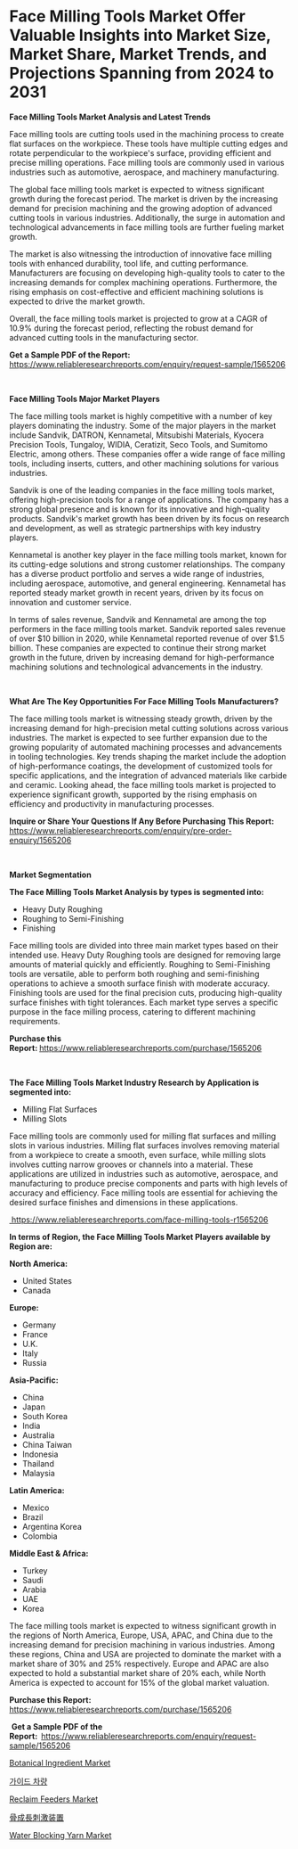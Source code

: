 <p><h1>Face Milling Tools Market Offer Valuable Insights into Market Size, Market Share, Market Trends, and Projections Spanning from 2024 to 2031</h1></p><p><strong>Face Milling Tools Market Analysis and Latest Trends</strong></p>
<p><p>Face milling tools are cutting tools used in the machining process to create flat surfaces on the workpiece. These tools have multiple cutting edges and rotate perpendicular to the workpiece's surface, providing efficient and precise milling operations. Face milling tools are commonly used in various industries such as automotive, aerospace, and machinery manufacturing.</p><p>The global face milling tools market is expected to witness significant growth during the forecast period. The market is driven by the increasing demand for precision machining and the growing adoption of advanced cutting tools in various industries. Additionally, the surge in automation and technological advancements in face milling tools are further fueling market growth.</p><p>The market is also witnessing the introduction of innovative face milling tools with enhanced durability, tool life, and cutting performance. Manufacturers are focusing on developing high-quality tools to cater to the increasing demands for complex machining operations. Furthermore, the rising emphasis on cost-effective and efficient machining solutions is expected to drive the market growth.</p><p>Overall, the face milling tools market is projected to grow at a CAGR of 10.9% during the forecast period, reflecting the robust demand for advanced cutting tools in the manufacturing sector.</p></p>
<p><strong>Get a Sample PDF of the Report:&nbsp;</strong> <a href="https://www.reliableresearchreports.com/enquiry/request-sample/1565206">https://www.reliableresearchreports.com/enquiry/request-sample/1565206</a></p>
<p>&nbsp;</p>
<p><strong>Face Milling Tools Major Market Players</strong></p>
<p><p>The face milling tools market is highly competitive with a number of key players dominating the industry. Some of the major players in the market include Sandvik, DATRON, Kennametal, Mitsubishi Materials, Kyocera Precision Tools, Tungaloy, WIDIA, Ceratizit, Seco Tools, and Sumitomo Electric, among others. These companies offer a wide range of face milling tools, including inserts, cutters, and other machining solutions for various industries.</p><p>Sandvik is one of the leading companies in the face milling tools market, offering high-precision tools for a range of applications. The company has a strong global presence and is known for its innovative and high-quality products. Sandvik's market growth has been driven by its focus on research and development, as well as strategic partnerships with key industry players.</p><p>Kennametal is another key player in the face milling tools market, known for its cutting-edge solutions and strong customer relationships. The company has a diverse product portfolio and serves a wide range of industries, including aerospace, automotive, and general engineering. Kennametal has reported steady market growth in recent years, driven by its focus on innovation and customer service.</p><p>In terms of sales revenue, Sandvik and Kennametal are among the top performers in the face milling tools market. Sandvik reported sales revenue of over $10 billion in 2020, while Kennametal reported revenue of over $1.5 billion. These companies are expected to continue their strong market growth in the future, driven by increasing demand for high-performance machining solutions and technological advancements in the industry.</p></p>
<p>&nbsp;</p>
<p><strong>What Are The Key Opportunities For Face Milling Tools Manufacturers?</strong></p>
<p><p>The face milling tools market is witnessing steady growth, driven by the increasing demand for high-precision metal cutting solutions across various industries. The market is expected to see further expansion due to the growing popularity of automated machining processes and advancements in tooling technologies. Key trends shaping the market include the adoption of high-performance coatings, the development of customized tools for specific applications, and the integration of advanced materials like carbide and ceramic. Looking ahead, the face milling tools market is projected to experience significant growth, supported by the rising emphasis on efficiency and productivity in manufacturing processes.</p></p>
<p><strong>Inquire or Share Your Questions If Any Before Purchasing This Report:</strong> <a href="https://www.reliableresearchreports.com/enquiry/pre-order-enquiry/1565206">https://www.reliableresearchreports.com/enquiry/pre-order-enquiry/1565206</a></p>
<p>&nbsp;</p>
<p><strong>Market Segmentation</strong></p>
<p><strong>The Face Milling Tools Market Analysis by types is segmented into:</strong></p>
<p><ul><li>Heavy Duty Roughing</li><li>Roughing to Semi-Finishing</li><li>Finishing</li></ul></p>
<p><p>Face milling tools are divided into three main market types based on their intended use. Heavy Duty Roughing tools are designed for removing large amounts of material quickly and efficiently. Roughing to Semi-Finishing tools are versatile, able to perform both roughing and semi-finishing operations to achieve a smooth surface finish with moderate accuracy. Finishing tools are used for the final precision cuts, producing high-quality surface finishes with tight tolerances. Each market type serves a specific purpose in the face milling process, catering to different machining requirements.</p></p>
<p><strong>Purchase this Report:&nbsp;</strong><a href="https://www.reliableresearchreports.com/purchase/1565206">https://www.reliableresearchreports.com/purchase/1565206</a></p>
<p>&nbsp;</p>
<p><strong>The Face Milling Tools Market Industry Research by Application is segmented into:</strong></p>
<p><ul><li>Milling Flat Surfaces</li><li>Milling Slots</li></ul></p>
<p><p>Face milling tools are commonly used for milling flat surfaces and milling slots in various industries. Milling flat surfaces involves removing material from a workpiece to create a smooth, even surface, while milling slots involves cutting narrow grooves or channels into a material. These applications are utilized in industries such as automotive, aerospace, and manufacturing to produce precise components and parts with high levels of accuracy and efficiency. Face milling tools are essential for achieving the desired surface finishes and dimensions in these applications.</p></p>
<p><a href="https://www.reliableresearchreports.com/face-milling-tools-r1565206">&nbsp;https://www.reliableresearchreports.com/face-milling-tools-r1565206</a></p>
<p><strong>In terms of Region, the Face Milling Tools Market Players available by Region are:</strong></p>
<p>
    <p> <strong> North America: </strong>
        <ul>
            <li>United States</li>
            <li>Canada</li>
        </ul>
        </p> 
    <p> <strong> Europe: </strong>
        <ul>
            <li>Germany</li>
            <li>France</li>
            <li>U.K.</li>
            <li>Italy</li>
            <li>Russia</li>
        </ul>
        </p> 
    <p> <strong> Asia-Pacific: </strong>
        <ul>
            <li>China</li>
            <li>Japan</li>
            <li>South Korea</li>
            <li>India</li>
            <li>Australia</li>
            <li>China Taiwan</li>
            <li>Indonesia</li>
            <li>Thailand</li>
            <li>Malaysia</li>
        </ul>
        </p> 
    <p> <strong> Latin America: </strong>
        <ul>
            <li>Mexico</li>
            <li>Brazil</li>
            <li>Argentina Korea</li>
            <li>Colombia</li>
        </ul>
        </p> 
    <p> <strong> Middle East & Africa: </strong>
        <ul>
            <li>Turkey</li>
            <li>Saudi</li>
            <li>Arabia</li>
            <li>UAE</li>
            <li>Korea</li>
        </ul>
    </p>
    </p>
<p><p>The face milling tools market is expected to witness significant growth in the regions of North America, Europe, USA, APAC, and China due to the increasing demand for precision machining in various industries. Among these regions, China and USA are projected to dominate the market with a market share of 30% and 25% respectively. Europe and APAC are also expected to hold a substantial market share of 20% each, while North America is expected to account for 15% of the global market valuation.</p></p>
<p><strong>Purchase this Report: </strong><a href="https://www.reliableresearchreports.com/purchase/1565206">https://www.reliableresearchreports.com/purchase/1565206</a></p>
<p>&nbsp;<strong>Get a Sample PDF of the Report:&nbsp;&nbsp;</strong><a href="https://www.reliableresearchreports.com/enquiry/request-sample/1565206">https://www.reliableresearchreports.com/enquiry/request-sample/1565206</a></p>
<p><strong></strong></p>
<p><p><a href="https://issuu.com/reportprime-2/docs/botanical-ingredient-market-size-2030.pptx">Botanical Ingredient Market</a></p><p><a href="https://medium.com/@agustinfeil/%EC%9C%A0%EB%8F%84%EC%B0%A8%EB%9F%89-%EC%8B%9C%EC%9E%A5%EC%9D%80-2031%EB%85%84%EA%B9%8C%EC%A7%80%EC%9D%98-%EC%8B%9C%EC%9E%A5-%EC%A0%90%EC%9C%A0%EC%9C%A8-%EA%B7%9C%EB%AA%A8-%EB%B0%8F-%EC%98%88%EC%83%81-%EC%98%88%EC%B8%A1%EC%97%90-%EC%B4%88%EC%A0%90%EC%9D%84-%EB%A7%9E%EC%B6%A5%EB%8B%88%EB%8B%A4-f640c6f102c3">가이드 차량</a></p><p><a href="https://github.com/fiixsa/Market-Research-Report-List-2/blob/main/reclaim-feeders-market.md">Reclaim Feeders Market</a></p><p><a href="https://medium.com/@linabernier2023/%E9%AA%A8%E6%88%90%E9%95%B7%E5%88%BA%E6%BF%80%E8%A3%85%E7%BD%AE%E5%B8%82%E5%A0%B4%E3%81%AF-%E5%B8%82%E5%A0%B4%E3%82%B7%E3%82%A7%E3%82%A2-%E5%B8%82%E5%A0%B4%E3%83%88%E3%83%AC%E3%83%B3%E3%83%89-%E5%B8%82%E5%A0%B4%E6%88%90%E9%95%B7%E3%81%AB%E9%96%A2%E3%81%99%E3%82%8B%E6%83%85%E5%A0%B1%E3%82%92%E6%8F%90%E4%BE%9B%E3%81%97%E3%81%BE%E3%81%99-def2bb176f03">骨成長刺激装置</a></p><p><a href="https://www.linkedin.com/pulse/water-blocking-yarn-market-comprehensive-report-its-share-5zc5c?trackingId=fQI445emDRH03OBaR6w9VQ%3D%3D">Water Blocking Yarn Market</a></p></p>